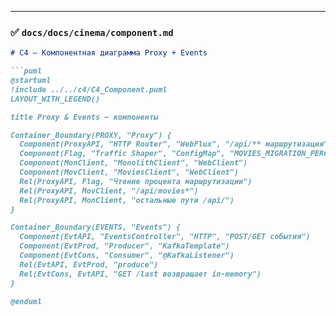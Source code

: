 
---

### ✅ `docs/docs/cinema/component.md`

```md
# C4 — Компонентная диаграмма Proxy + Events

```puml
@startuml
!include ../../c4/C4_Component.puml
LAYOUT_WITH_LEGEND()

title Proxy & Events — компоненты

Container_Boundary(PROXY, "Proxy") {
  Component(ProxyAPI, "HTTP Router", "WebFlux", "/api/** маршрутизация")
  Component(Flag, "Traffic Shaper", "ConfigMap", "MOVIES_MIGRATION_PERCENT")
  Component(MonClient, "MonolithClient", "WebClient")
  Component(MovClient, "MoviesClient", "WebClient")
  Rel(ProxyAPI, Flag, "Чтение процента маршрутизации")
  Rel(ProxyAPI, MovClient, "/api/movies*")
  Rel(ProxyAPI, MonClient, "остальные пути /api/")
}

Container_Boundary(EVENTS, "Events") {
  Component(EvtAPI, "EventsController", "HTTP", "POST/GET события")
  Component(EvtProd, "Producer", "KafkaTemplate")
  Component(EvtCons, "Consumer", "@KafkaListener")
  Rel(EvtAPI, EvtProd, "produce")
  Rel(EvtCons, EvtAPI, "GET /last возвращает in-memory")
}

@enduml
